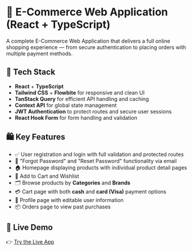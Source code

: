 # 🛒 E-Commerce Web Application (React + TypeScript)

A complete E-Commerce Web Application that delivers a full online shopping experience — from secure authentication to placing orders with multiple payment methods.

## 🔧 Tech Stack

- **React** + **TypeScript**
- **Tailwind CSS** + **Flowbite** for responsive and clean UI
- **TanStack Query** for efficient API handling and caching
- **Context API** for global state management
- **JWT Authentication** to protect routes and secure user sessions
- **React Hook Form** for form handling and validation

## 🛍️ Key Features

- ✅ User registration and login with full validation and protected routes  
- 🔐 "Forgot Password" and "Reset Password" functionality via email  
- 🏠 Homepage displaying products with individual product detail pages  
- 🛒 Add to Cart and Wishlist  
- 🗂️ Browse products by **Categories** and **Brands**  
- 💳 Cart page with both **cash** and **card (Visa)** payment options  
- 👤 Profile page with editable user information  
- 📦 Orders page to view past purchases  

## 🚀 Live Demo

👉 [Try the Live App](https://buyno-sigma.vercel.app/)
